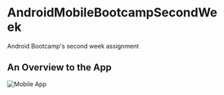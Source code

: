 # AndroidMobileBootcampSecondWeek
Android Bootcamp's second week assignment

## An Overview to the App

![Mobile App](https://imgur.com/2vpu4ky.gif)
